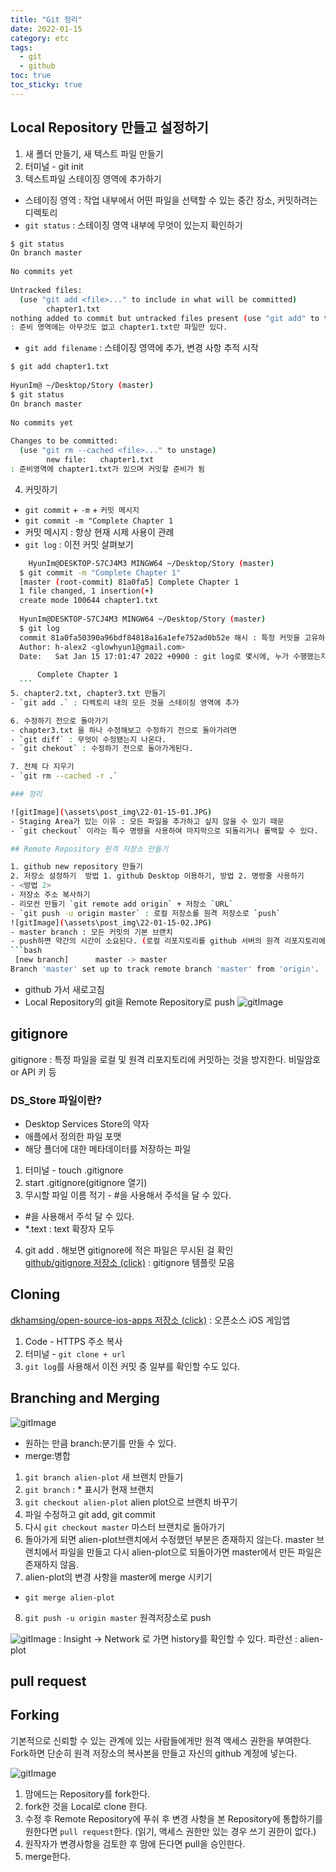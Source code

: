 ```yaml
---
title: "Git 정리"
date: 2022-01-15
category: etc
tags:
  - git
  - github
toc: true
toc_sticky: true
---
```


## Local Repository 만들고 설정하기

1. 새 폴더 만들기, 새 텍스트 파일 만들기
2. 터미널 - git init
3. 텍스트파일 스테이징 영역에 추가하기
  - 스테이징 영역 : 작업 내부에서 어떤 파일을 선택할 수 있는 중간 장소, 커밋하려는 디렉토리
  - `git status` : 스테이징 영역 내부에 무엇이 있는지 확인하기
  ```bash
  $ git status
  On branch master
  ㅤ
  No commits yet
  ㅤ
  Untracked files:
    (use "git add <file>..." to include in what will be committed)
          chapter1.txt
  nothing added to commit but untracked files present (use "git add" to track)
  : 준비 영역에는 아무것도 없고 chapter1.txt란 파일만 있다. 
  ``` 
  - `git add filename` : 스테이징 영역에 추가, 변경 사항 추적 시작  
  ```bash
  $ git add chapter1.txt
  ㅤ
  HyunIm@ ~/Desktop/Story (master)
  $ git status
  On branch master
  ㅤ
  No commits yet
  ㅤ
  Changes to be committed:
    (use "git rm --cached <file>..." to unstage)
          new file:   chapter1.txt
  : 준비영역에 chapter1.txt가 있으며 커밋할 준비가 됨
  ```
4. 커밋하기
  - `git commit` + `-m` + `커밋 메시지`
  - `git commit -m "Complete Chapter 1` 
  - 커밋 메시지 : 항상 현재 시제 사용이 관례 
  - `git log` : 이전 커밋 살펴보기
  ```bash 
      HyunIm@DESKTOP-S7CJ4M3 MINGW64 ~/Desktop/Story (master)
    $ git commit -m "Complete Chapter 1"
    [master (root-commit) 81a0fa5] Complete Chapter 1
    1 file changed, 1 insertion(+)
    create mode 100644 chapter1.txt
    ㅤ
    HyunIm@DESKTOP-S7CJ4M3 MINGW64 ~/Desktop/Story (master)
    $ git log
    commit 81a0fa50390a96bdf84818a16a1efe752ad0b52e 해시 : 특정 커밋을 고유하게 식별 (HEAD -> master) 
    Author: h-alex2 <glowhyun1@gmail.com>
    Date:   Sat Jan 15 17:01:47 2022 +0900 : git log로 몇시에, 누가 수행했는지 알 수 있다.
    ㅤ
        Complete Chapter 1
    ```
5. chapter2.txt, chapter3.txt 만들기 
  - `git add .` : 디렉토리 내의 모든 것을 스테이징 영역에 추가 

6. 수정하기 전으로 돌아가기
  - chapter3.txt 을 하나 수정해보고 수정하기 전으로 돌아가려면
  - `git diff` : 무엇이 수정됐는지 나온다.
  - `git chekout` : 수정하기 전으로 돌아가게된다.

7. 전체 다 지우기
  - `git rm --cached -r .`

### 정리 

![gitImage](\assets\post_img\22-01-15-01.JPG)
- Staging Area가 있는 이유 : 모든 파일을 추가하고 싶지 않을 수 있기 때문
- `git checkout` 이라는 특수 명령을 사용하여 마지막으로 되돌리거나 롤백할 수 있다.

## Remote Repository 원격 저장소 만들기

1. github new repository 만들기
2. 저장소 설정하기  방법 1. github Desktop 이용하기, 방법 2. 명령줄 사용하기
  - <방법 2>
  - 저장소 주소 복사하기
  - 리모컨 만들기 `git remote add origin` + 저장소 `URL`
  - `git push -u origin master` : 로컬 저장소를 원격 저장소로 `push`
  ![gitImage](\assets\post_img\22-01-15-02.JPG)
  - master branch : 모든 커밋의 기본 브랜치
  - push하면 약간의 시간이 소요된다. (로컬 리포지토리를 github 서버의 원격 리포지토리에 업로드 해야하기 때문)  
  ```bash
   [new branch]      master -> master
  Branch 'master' set up to track remote branch 'master' from 'origin'.
  ```
  - github 가서 새로고침
  - Local Repository의 git을 Remote Repository로 push
  ![gitImage](\assets\post_img\22-01-15-03.JPG)


## gitignore
gitignore 
  : 특정 파일을 로컬 및 원격 리포지토리에 커밋하는 것을 방지한다. 비밀암호 or API 키 등

### DS_Store 파일이란? 
  - Desktop Services Store의 약자
  - 애플에서 정의한 파일 포맷
  - 해당 폴더에 대한 메타데이터를 저장하는 파일

 
1. 터미널 - touch .gitignore
2. start .gitignore(gitignore 열기)
3. 무시할 파일 이름 적기 -  #을 사용해서 주석을 달 수 있다.
  - #을 사용해서 주석 달 수 있다.
  - *.text : text 확장자 모두
4. git add . 해보면 gitignore에 적은 파일은 무시된 걸 확인  
[github/gitignore 저장소 (click)](https://github.com/github/gitignore) : gitignore 템플릿 모음


## Cloning
[dkhamsing/open-source-ios-apps 저장소 (click)](https://github.com/dkhamsing/open-source-ios-apps) : 오픈소스 iOS 게임앱

1. Code - HTTPS 주소 복사
2. 터미널 - `git clone + url` 
3. `git log`를 사용해서 이전 커밋 중 일부를 확인할 수도 있다. 

## Branching and Merging
![gitImage](\assets\post_img\22-01-15-04.JPG)
- 원하는 만큼 branch:분기를 만들 수 있다.
- merge:병합

1. `git branch alien-plot` 새 브랜치 만들기 
2. `git branch` : * 표시가 현재 브랜치
3. `git checkout alien-plot` alien plot으로 브랜치 바꾸기
4. 파일 수정하고 git add, git commit 
5. 다시 `git checkout master` 마스터 브랜치로 돌아가기
6. 돌아가게 되면 alien-plot브랜치에서 수정했던 부분은 존재하지 않는다. master 브랜치에서 파일을 만들고 다시 alien-plot으로 되돌아가면 master에서 만든 파일은 존재하지 않음.
7. alien-plot의 변경 사항을 master에 merge 시키기 
  - `git merge alien-plot` 
8. `git push -u origin master` 원격저장소로 push  

![gitImage](\assets\post_img\22-01-15-05.JPG)
: Insight -> Network 로 가면 history를 확인할 수 있다. 파란선 : alien-plot

## pull request

## Forking
기본적으로 신뢰할 수 있는 관계에 있는 사람들에게만 원격 액세스 권한을 부여한다. 
Fork하면 단순히 원격 저장소의 복사본을 만들고 자신의 github 계정에 넣는다.

![gitImage](\assets\post_img\22-01-15-06.JPG)
1. 맘에드는 Repository를 fork한다.
2. fork한 것을 Local로 clone 한다.
3. 수정 후 Remote Repository에 푸쉬 후 변경 사항을 본 Repository에 통합하기를 원한다면 `pull request`한다. (읽기, 액세스 권한만 있는 경우 쓰기 권한이 없다.)
4. 원작자가 변경사항을 검토한 후 맘에 든다면 pull을 승인한다. 
5. merge한다.